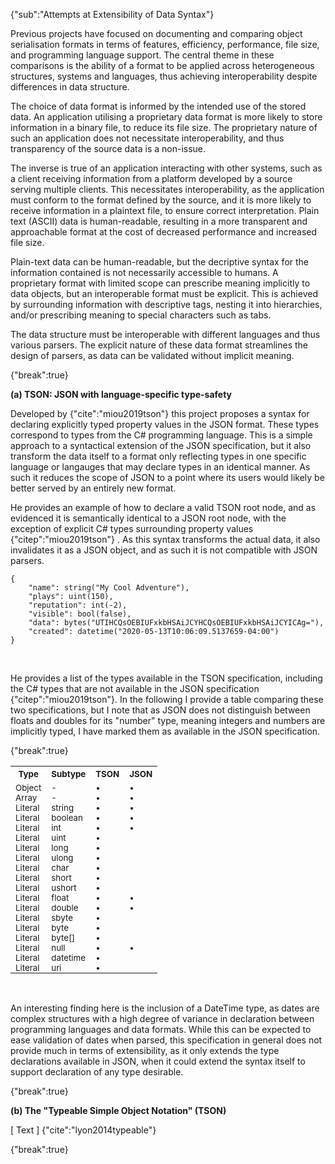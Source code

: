 {"sub":"Attempts at Extensibility of Data Syntax"}

Previous projects have focused on documenting and comparing object serialisation formats in terms of features, efficiency, performance, file size, and programming language support. The central theme in these comparisons is the ability of a format to be applied across heterogeneous structures, systems and languages, thus achieving interoperability despite differences in data structure.

The choice of data format is informed by the intended use of the stored data. An application utilising a proprietary data format is more likely to store information in a binary file, to reduce its file size. The proprietary nature of such an application does not necessitate interoperability, and thus transparency of the source data is a non-issue.

The inverse is true of an application interacting with other systems, such as a client receiving information from a platform developed by a source serving multiple clients. This necessitates interoperability, as the application must conform to the format defined by the source, and it is more likely to receive information in a plaintext file, to ensure correct interpretation. Plain text (ASCII) data is human-readable, resulting in a more transparent and approachable format at the cost of decreased performance and increased file size.

Plain-text data can be human-readable, but the decriptive syntax for the information contained is not necessarily accessible to humans. A proprietary format with limited scope can prescribe meaning implicitly to data objects, but an interoperable format must be explicit. This is achieved by surrounding information with descriptive tags, nesting it into hierarchies, and/or prescribing meaning to special characters such as tabs.

The data structure must be interoperable with different languages and thus various parsers. The explicit nature of these data format streamlines the design of parsers, as data can be validated without implicit meaning.

{"break":true}

**(a) TSON: JSON with language-specific type-safety**

Developed by {"cite":"miou2019tson"} this project proposes a syntax for declaring explicitly typed property values in the JSON format. These types correspond to types from the C# programming language. This is a simple approach to a syntactical extension of the JSON specification, but it also transform the data itself to a format only reflecting types in one specific language or langauges that may declare types in an identical manner. As such it reduces the scope of JSON to a point where its users would likely be better served by an entirely new format.

He provides an example of how to declare a valid TSON root node, and as evidenced it is semantically identical to a JSON root node, with the exception of explicit C# types surrounding property values {"citep":"miou2019tson"} . As this syntax transforms the actual data, it also invalidates it as a JSON object, and as such it is not compatible with JSON parsers.

```
{
    "name": string("My Cool Adventure"),
    "plays": uint(150),
    "reputation": int(-2),
    "visible": bool(false),
    "data": bytes("UTIHCQsOEBIUFxkbHSAiJCYHCQsOEBIUFxkbHSAiJCYICAg="),
    "created": datetime("2020-05-13T10:06:09.5137659-04:00")
}
```

<br>

He provides a list of the types available in the TSON specification, including the C# types that are not available in the JSON specification {"citep":"miou2019tson"}. In the following I provide a table comparing these two specifications, but I note that as JSON does not distinguish between floats and doubles for its "number" type, meaning integers and numbers are implicitly typed, I have marked them as available in the JSON specification.

{"break":true}

<table style="width:100%">
<tr><th><sub>Type</sub></th><th><sub>Subtype</sub></th> <th><sub>TSON</sub></th><th><sub>JSON</sub></th></tr>
<tr  style="padding-bottom:0"><td style="padding-bottom:0"><sub>Object</sub></td><td style="padding-bottom:0"><sub>-</sub></td><td style="padding-bottom:0"><sub>•</sub></td><td style="padding-bottom:0"><sub>•</sub></td></tr>
<tr style="padding-bottom:0;padding-top:0;border:none"><td style="padding-bottom:0;padding-top:0;border:none"><sub>Array</sub></td><td style="padding-bottom:0;padding-top:0;border:none"><sub>-</sub></td><td style="padding-bottom:0;padding-top:0;border:none"><sub>•</sub></td><td style="padding-bottom:0;padding-top:0;border:none"><sub>•</sub></td></tr>
<tr style="padding-bottom:0;padding-top:0;border:none"><td style="padding-bottom:0;padding-top:0;border:none"><sub>Literal</sub></td><td style="padding-bottom:0;padding-top:0;border:none"><sub>string</sub></td><td style="padding-bottom:0;padding-top:0;border:none"><sub>•</sub></td><td style="padding-bottom:0;padding-top:0;border:none"><sub>•</sub></td></tr>
<tr style="padding-bottom:0;padding-top:0;border:none"><td style="padding-bottom:0;padding-top:0;border:none"><sub>Literal</sub></td><td style="padding-bottom:0;padding-top:0;border:none"><sub>boolean</sub></td><td style="padding-bottom:0;padding-top:0;border:none"><sub>•</sub></td><td style="padding-bottom:0;padding-top:0;border:none"><sub>•</sub></td></tr>
<tr style="padding-bottom:0;padding-top:0;border:none"><td style="padding-bottom:0;padding-top:0;border:none"><sub>Literal</sub></td><td style="padding-bottom:0;padding-top:0;border:none"><sub>int</sub></td><td style="padding-bottom:0;padding-top:0;border:none"><sub>•</sub></td><td style="padding-bottom:0;padding-top:0;border:none"><sub>•</sub></td></tr>
<tr style="padding-bottom:0;padding-top:0;border:none"><td style="padding-bottom:0;padding-top:0;border:none"><sub>Literal</sub></td><td style="padding-bottom:0;padding-top:0;border:none"><sub>uint</sub></td><td style="padding-bottom:0;padding-top:0;border:none"><sub>•</sub></td><td style="padding-bottom:0;padding-top:0;border:none"><sub></sub></td></tr>
<tr style="padding-bottom:0;padding-top:0;border:none"><td style="padding-bottom:0;padding-top:0;border:none"><sub>Literal</sub></td><td style="padding-bottom:0;padding-top:0;border:none"><sub>long</sub></td><td style="padding-bottom:0;padding-top:0;border:none"><sub>•</sub></td><td style="padding-bottom:0;padding-top:0;border:none"><sub></sub></td></tr>
<tr style="padding-bottom:0;padding-top:0;border:none"><td style="padding-bottom:0;padding-top:0;border:none"><sub>Literal</sub></td><td style="padding-bottom:0;padding-top:0;border:none"><sub>ulong</sub></td><td style="padding-bottom:0;padding-top:0;border:none"><sub>•</sub></td><td style="padding-bottom:0;padding-top:0;border:none"><sub></sub></td></tr>
<tr style="padding-bottom:0;padding-top:0;border:none"><td style="padding-bottom:0;padding-top:0;border:none"><sub>Literal</sub></td><td style="padding-bottom:0;padding-top:0;border:none"><sub>char</sub></td><td style="padding-bottom:0;padding-top:0;border:none"><sub>•</sub></td><td style="padding-bottom:0;padding-top:0;border:none"><sub></sub></td></tr>
<tr style="padding-bottom:0;padding-top:0;border:none"><td style="padding-bottom:0;padding-top:0;border:none"><sub>Literal</sub></td><td style="padding-bottom:0;padding-top:0;border:none"><sub>short</sub></td><td style="padding-bottom:0;padding-top:0;border:none"><sub>•</sub></td><td style="padding-bottom:0;padding-top:0;border:none"><sub></sub></td></tr>
<tr style="padding-bottom:0;padding-top:0;border:none"><td style="padding-bottom:0;padding-top:0;border:none"><sub>Literal</sub></td><td style="padding-bottom:0;padding-top:0;border:none"><sub>ushort</sub></td><td style="padding-bottom:0;padding-top:0;border:none"><sub>•</sub></td><td style="padding-bottom:0;padding-top:0;border:none"><sub></sub></td></tr>
<tr style="padding-bottom:0;padding-top:0;border:none"><td style="padding-bottom:0;padding-top:0;border:none"><sub>Literal</sub></td><td style="padding-bottom:0;padding-top:0;border:none"><sub>float</sub></td><td style="padding-bottom:0;padding-top:0;border:none"><sub>•</sub></td><td style="padding-bottom:0;padding-top:0;border:none"><sub>•</sub></td></tr>
<tr style="padding-bottom:0;padding-top:0;border:none"><td style="padding-bottom:0;padding-top:0;border:none"><sub>Literal</sub></td><td style="padding-bottom:0;padding-top:0;border:none"><sub>double</sub></td><td style="padding-bottom:0;padding-top:0;border:none"><sub>•</sub></td><td style="padding-bottom:0;padding-top:0;border:none"><sub>•</sub></td></tr>
<tr style="padding-bottom:0;padding-top:0;border:none"><td style="padding-bottom:0;padding-top:0;border:none"><sub>Literal</sub></td><td style="padding-bottom:0;padding-top:0;border:none"><sub>sbyte</sub></td><td style="padding-bottom:0;padding-top:0;border:none"><sub>•</sub></td><td style="padding-bottom:0;padding-top:0;border:none"><sub></sub></td></tr>
<tr style="padding-bottom:0;padding-top:0;border:none"><td style="padding-bottom:0;padding-top:0;border:none"><sub>Literal</sub></td><td style="padding-bottom:0;padding-top:0;border:none"><sub>byte</sub></td><td style="padding-bottom:0;padding-top:0;border:none"><sub>•</sub></td><td style="padding-bottom:0;padding-top:0;border:none"><sub></sub></td></tr>
<tr style="padding-bottom:0;padding-top:0;border:none"><td style="padding-bottom:0;padding-top:0;border:none"><sub>Literal</sub></td><td style="padding-bottom:0;padding-top:0;border:none"><sub>byte[]</sub></td><td style="padding-bottom:0;padding-top:0;border:none"><sub>•</sub></td><td style="padding-bottom:0;padding-top:0;border:none"><sub></sub></td></tr>
<tr style="padding-bottom:0;padding-top:0;border:none"><td style="padding-bottom:0;padding-top:0;border:none"><sub>Literal</sub></td><td style="padding-bottom:0;padding-top:0;border:none"><sub>null</sub></td><td style="padding-bottom:0;padding-top:0;border:none"><sub>•</sub></td><td style="padding-bottom:0;padding-top:0;border:none"><sub>•</sub></td></tr>
<tr style="padding-bottom:0;padding-top:0;border:none"><td style="padding-bottom:0;padding-top:0;border:none"><sub>Literal</sub></td><td style="padding-bottom:0;padding-top:0;border:none"><sub>datetime</sub></td><td style="padding-bottom:0;padding-top:0;border:none"><sub>•</sub></td><td style="padding-bottom:0;padding-top:0;border:none"><sub></sub></td></tr>
<tr style="padding-bottom:0;padding-top:0;border:none"><td style="padding-bottom:0;padding-top:0;border:none"><sub>Literal</sub></td><td style="padding-bottom:0;padding-top:0;border:none"><sub>uri</sub></td><td style="padding-bottom:0;padding-top:0;border:none"><sub>•</sub></td><td style="padding-bottom:0;padding-top:0;border:none"><sub></sub></td></tr>
</table>

<br>

An interesting finding here is the inclusion of a DateTime type, as dates are complex structures with a high degree of variance in declaration between programming languages and data formats. While this can be expected to ease validation of dates when parsed, this specification in general does not provide much in terms of extensibility, as it only extends the type declarations available in JSON, when it could extend the syntax itself to support declaration of any type desirable.

{"break":true}

**(b) The "Typeable Simple Object Notation" (TSON)**

[ Text ] {"cite":"lyon2014typeable"}

{"break":true}